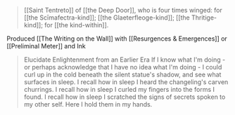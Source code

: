 > [[Saint Tentreto]] of [[the Deep Door]], who is four times winged: for [[the Scīmafectra-kind]]; [[the Glaeterfleoge-kind]]; [[the Thritige-kind]]; for [[the kind-within]].

Produced [[The Writing on the Wall]] with [[Resurgences & Emergences]] or [[Preliminal Meter]] and Ink
> Elucidate Enlightenment from an Earlier Era
> If I know what I'm doing - or perhaps acknowledge that I have no idea what I'm doing - I could curl up in the cold beneath the silent statue's shadow, and see what surfaces in sleep.
> I recall how in sleep I heard the changeling's carven churrings. I recall how in sleep I curled my fingers into the forms I found. I recall how in sleep I scratched the signs of secrets spoken to my other self. Here I hold them in my hands.